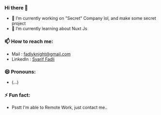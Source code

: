 ### Hi there 👋
- 🔭 I’m currently working on "Secret" Company lol, and make some secret project
- 🌱 I’m currently learning about Nuxt Js

### 📫 How to reach me: 
- Mail : <a href="mailto:fadlyknight@gmail.com">fadlyknight@gmail.com</a>
- LinkedIn : <a href="https://www.linkedin.com/in/syarif-fadli-51a32b194/" target="_blank">Syarif Fadli</a>

### 😄 Pronouns:
- (...)

### ⚡ Fun fact: 
- Psstt I'm able to Remote Work, just contact me.. 

<!--
**FadlyKnight/fadlyknight** is a ✨ _special_ ✨ repository because its `README.md` (this file) appears on your GitHub profile.

Here are some ideas to get you started:

- 🔭 I’m currently working on ...
- 🌱 I’m currently learning ...
- 👯 I’m looking to collaborate on ...
- 🤔 I’m looking for help with ...
- 💬 Ask me about ...
- 📫 How to reach me: ...
- 😄 Pronouns: ...
- ⚡ Fun fact: ...
-->
